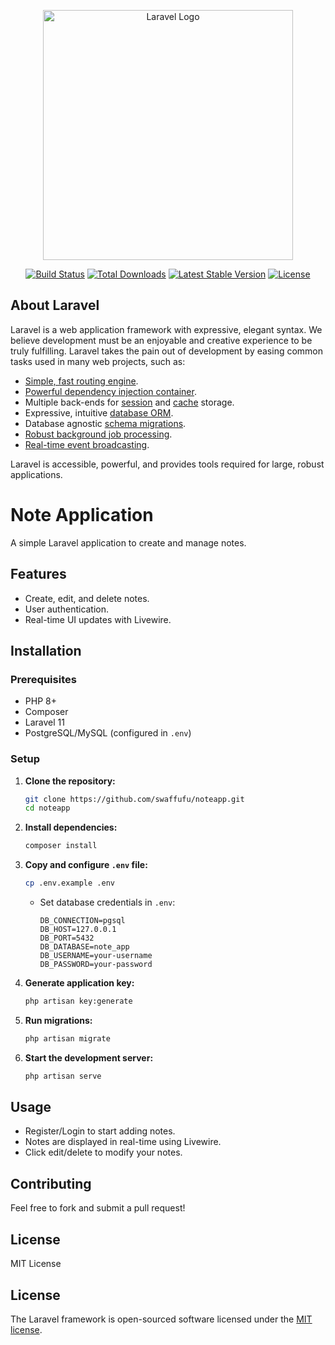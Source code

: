 <p align="center"><a href="https://laravel.com" target="_blank"><img src="https://raw.githubusercontent.com/laravel/art/master/logo-lockup/5%20SVG/2%20CMYK/1%20Full%20Color/laravel-logolockup-cmyk-red.svg" width="400" alt="Laravel Logo"></a></p>

<p align="center">
<a href="https://github.com/laravel/framework/actions"><img src="https://github.com/laravel/framework/workflows/tests/badge.svg" alt="Build Status"></a>
<a href="https://packagist.org/packages/laravel/framework"><img src="https://img.shields.io/packagist/dt/laravel/framework" alt="Total Downloads"></a>
<a href="https://packagist.org/packages/laravel/framework"><img src="https://img.shields.io/packagist/v/laravel/framework" alt="Latest Stable Version"></a>
<a href="https://packagist.org/packages/laravel/framework"><img src="https://img.shields.io/packagist/l/laravel/framework" alt="License"></a>
</p>

## About Laravel

Laravel is a web application framework with expressive, elegant syntax. We believe development must be an enjoyable and creative experience to be truly fulfilling. Laravel takes the pain out of development by easing common tasks used in many web projects, such as:

- [Simple, fast routing engine](https://laravel.com/docs/routing).
- [Powerful dependency injection container](https://laravel.com/docs/container).
- Multiple back-ends for [session](https://laravel.com/docs/session) and [cache](https://laravel.com/docs/cache) storage.
- Expressive, intuitive [database ORM](https://laravel.com/docs/eloquent).
- Database agnostic [schema migrations](https://laravel.com/docs/migrations).
- [Robust background job processing](https://laravel.com/docs/queues).
- [Real-time event broadcasting](https://laravel.com/docs/broadcasting).

Laravel is accessible, powerful, and provides tools required for large, robust applications.

# Note Application

A simple Laravel application to create and manage notes.

## Features
- Create, edit, and delete notes.
- User authentication.
- Real-time UI updates with Livewire.

## Installation

### Prerequisites
- PHP 8+
- Composer
- Laravel 11
- PostgreSQL/MySQL (configured in `.env`)

### Setup
1. **Clone the repository:**
   ```sh
   git clone https://github.com/swaffufu/noteapp.git
   cd noteapp
   ```
2. **Install dependencies:**
   ```sh
   composer install
   ```
3. **Copy and configure `.env` file:**
   ```sh
   cp .env.example .env
   ```
   - Set database credentials in `.env`:
     ```env
     DB_CONNECTION=pgsql
     DB_HOST=127.0.0.1
     DB_PORT=5432
     DB_DATABASE=note_app
     DB_USERNAME=your-username
     DB_PASSWORD=your-password
     ```
4. **Generate application key:**
   ```sh
   php artisan key:generate
   ```
5. **Run migrations:**
   ```sh
   php artisan migrate
   ```
6. **Start the development server:**
   ```sh
   php artisan serve
   ```

## Usage
- Register/Login to start adding notes.
- Notes are displayed in real-time using Livewire.
- Click edit/delete to modify your notes.

## Contributing
Feel free to fork and submit a pull request!

## License
MIT License



## License

The Laravel framework is open-sourced software licensed under the [MIT license](https://opensource.org/licenses/MIT).
